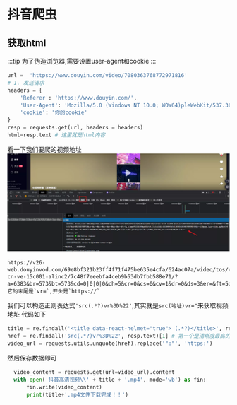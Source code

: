 # 抖音爬虫

## 获取html

:::tip
为了伪造浏览器,需要设置user-agent和cookie
:::

```python
url =  'https://www.douyin.com/video/7080363768772971816'
# 1. 发送请求
headers = {
    'Referer': 'https://www.douyin.com/',
    'User-Agent': 'Mozilla/5.0 (Windows NT 10.0; WOW64)pleWebKit/537.36 (KHTML, like Gecko) Chrome/96.0.4651.0 Sa7.36',
    'cookie': '你的cookie'
}
resp = requests.get(url, headers = headers)
html=resp.text # 这里就是html内容
```

看一下我们要爬的视频地址
![地址](./res/douyin1.webp)  

```text
https://v26-web.douyinvod.com/69e8bf321b23ff4f71f475be635e4cfa/624ac07a/video/tos/cn/tos-cn-ve-15c001-alinc2/7c48f7eeebfa4ceb9b53db7fbb588e71/?a=6383&br=573&bt=573&cd=0|0|0|0&ch=5&cr=0&cs=0&cv=1&dr=0&ds=3&er=&ft=5q_lc5mmnPQJ2XA7HhWwkXAGfdH.C3nJcbZc&l=2022040416541301014203403909D9EFAF&lr=all&mime_type=video_mp4&net=0&pl=0&qs=0&rc=Mzw0N2Y6ZnY0PDMzNGkzM0ApNDg2ODllOGRlNzg4NztlO2cxLXBlcjRfaDJgLS1kLTBzcy5hMGIyYTUxYWEyXmEwXmE6Yw==&vl=&vr=
它的末尾是`vr=`,开头是`https://`
```

我们可以构造正则表达式`'src(.*?)vr%3D%22'`,其实就是`src(地址)vr="`来获取视频地址
代码如下

```python
title = re.findall('<title data-react-helmet="true"> (.*?)</title>', resp.text)[0]
href = re.findall('src(.*?)vr%3D%22', resp.text)[1] # 第一个是清晰度最高的
video_url = requests.utils.unquote(href).replace('":"', 'https:') 
```

然后保存数据即可

```python
  video_content = requests.get(url=video_url).content
  with open('抖音高清视频\\' + title + '.mp4', mode='wb') as fin:
      fin.write(video_content)
      print(title+'.mp4文件下载完成！！')
```
